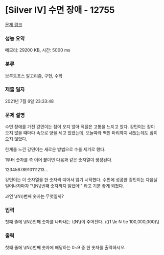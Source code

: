 # [Silver IV] 수면 장애 - 12755 

[문제 링크](https://www.acmicpc.net/problem/12755) 

### 성능 요약

메모리: 29200 KB, 시간: 5000 ms

### 분류

브루트포스 알고리즘, 구현, 수학

### 제출 일자

2021년 7월 6일 23:33:48

### 문제 설명

<p>수면 장애를 가진 강민이는 잠이 오지 않아 적잖은 고통을 느끼고 있다. 강민이는 잠이 오지 않을 때마다 속으로 양을 세고 있었는데, 오늘따라 백만 마리까지 세었는데도 잠이 오지 않았다.</p>

<p>한계를 느낀 강민이는 새로운 방법으로 수를 세기로 했다.</p>

<p>1부터 숫자를 쭉 이어 붙이면 다음과 같은 숫자열이 생성된다.</p>

<p>12345678910111213...</p>

<p>강민이는 이 숫자열을 한 숫자씩 떼어서 읽기 시작했다. 수면에 성공한 강민이는 다음날 일어나자마자 "\(N\)번째 숫자까지 읽었어!" 라고 기분 좋게 외쳤다.</p>

<p>과연 \(N\)번째 숫자는 무엇일까?</p>

### 입력 

 <p>첫째 줄에 \(N\)번째 숫자를 나타내는 \(N\)이 주어진다. \((1 \le N \le 100,000,000)\)</p>

### 출력 

 <p>첫째 줄에 \(N\)번째 숫자에 해당하는 0~9 중 한 숫자를 출력하시오.</p>

